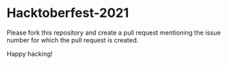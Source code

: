 # Hacktoberfest-2021

Please fork this repository and create a pull request mentioning the issue number for which the pull request is created.

Happy hacking!
